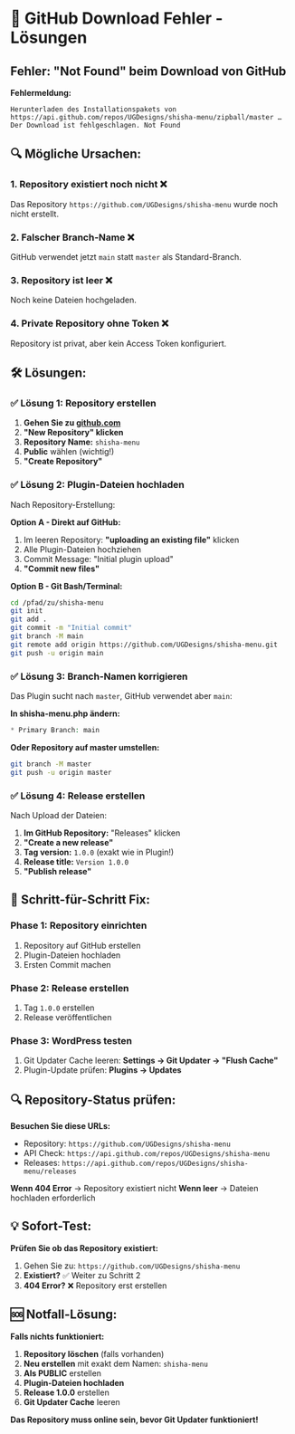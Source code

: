 # 🚨 GitHub Download Fehler - Lösungen

## Fehler: "Not Found" beim Download von GitHub

**Fehlermeldung:**
```
Herunterladen des Installationspakets von https://api.github.com/repos/UGDesigns/shisha-menu/zipball/master …
Der Download ist fehlgeschlagen. Not Found
```

## 🔍 Mögliche Ursachen:

### 1. **Repository existiert noch nicht** ❌
Das Repository `https://github.com/UGDesigns/shisha-menu` wurde noch nicht erstellt.

### 2. **Falscher Branch-Name** ❌
GitHub verwendet jetzt `main` statt `master` als Standard-Branch.

### 3. **Repository ist leer** ❌
Noch keine Dateien hochgeladen.

### 4. **Private Repository ohne Token** ❌
Repository ist privat, aber kein Access Token konfiguriert.

## 🛠️ Lösungen:

### ✅ Lösung 1: Repository erstellen

1. **Gehen Sie zu [github.com](https://github.com)**
2. **"New Repository" klicken**
3. **Repository Name:** `shisha-menu`
4. **Public** wählen (wichtig!)
5. **"Create Repository"**

### ✅ Lösung 2: Plugin-Dateien hochladen

Nach Repository-Erstellung:

**Option A - Direkt auf GitHub:**
1. Im leeren Repository: **"uploading an existing file"** klicken
2. Alle Plugin-Dateien hochziehen
3. Commit Message: "Initial plugin upload"
4. **"Commit new files"**

**Option B - Git Bash/Terminal:**
```bash
cd /pfad/zu/shisha-menu
git init
git add .
git commit -m "Initial commit"
git branch -M main
git remote add origin https://github.com/UGDesigns/shisha-menu.git
git push -u origin main
```

### ✅ Lösung 3: Branch-Namen korrigieren

Das Plugin sucht nach `master`, GitHub verwendet aber `main`:

**In shisha-menu.php ändern:**
```php
* Primary Branch: main
```

**Oder Repository auf master umstellen:**
```bash
git branch -M master
git push -u origin master
```

### ✅ Lösung 4: Release erstellen

Nach Upload der Dateien:

1. **Im GitHub Repository:** "Releases" klicken
2. **"Create a new release"**
3. **Tag version:** `1.0.0` (exakt wie in Plugin!)
4. **Release title:** `Version 1.0.0`
5. **"Publish release"**

## 🎯 Schritt-für-Schritt Fix:

### Phase 1: Repository einrichten
1. Repository auf GitHub erstellen
2. Plugin-Dateien hochladen
3. Ersten Commit machen

### Phase 2: Release erstellen
1. Tag `1.0.0` erstellen
2. Release veröffentlichen

### Phase 3: WordPress testen
1. Git Updater Cache leeren: **Settings → Git Updater → "Flush Cache"**
2. Plugin-Update prüfen: **Plugins → Updates**

## 🔍 Repository-Status prüfen:

**Besuchen Sie diese URLs:**
- Repository: `https://github.com/UGDesigns/shisha-menu`
- API Check: `https://api.github.com/repos/UGDesigns/shisha-menu`
- Releases: `https://api.github.com/repos/UGDesigns/shisha-menu/releases`

**Wenn 404 Error** → Repository existiert nicht
**Wenn leer** → Dateien hochladen erforderlich

## 💡 Sofort-Test:

**Prüfen Sie ob das Repository existiert:**
1. Gehen Sie zu: `https://github.com/UGDesigns/shisha-menu`
2. **Existiert?** ✅ Weiter zu Schritt 2
3. **404 Error?** ❌ Repository erst erstellen

## 🆘 Notfall-Lösung:

**Falls nichts funktioniert:**

1. **Repository löschen** (falls vorhanden)
2. **Neu erstellen** mit exakt dem Namen: `shisha-menu`
3. **Als PUBLIC** erstellen
4. **Plugin-Dateien hochladen**
5. **Release 1.0.0** erstellen
6. **Git Updater Cache** leeren

**Das Repository muss online sein, bevor Git Updater funktioniert!**
